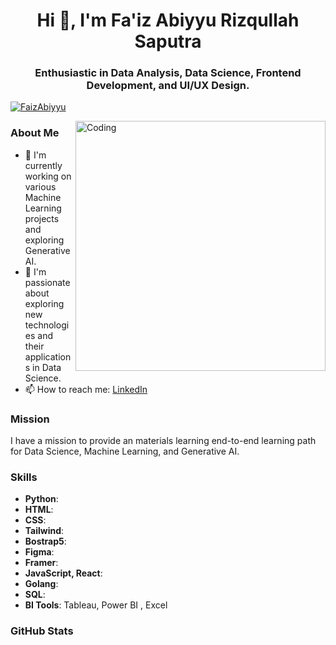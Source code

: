 <h1 align="center">Hi 👋, I'm Fa'iz Abiyyu Rizqullah Saputra</h1>
<h3 align="center">Enthusiastic in Data Analysis, Data Science, Frontend Development, and UI/UX Design.</h3>
<!-- <p align="left"> <img src="https://komarev.com/ghpvc/?username=bayuzen19&label=Profile%20views&color=0e75b6&style=flat" alt="bayuzen19" /> </p> -->
<p align="left"> <a href="https://github.com/ryo-ma/github-profile-trophy"><img src="https://github-profile-trophy.vercel.app/?username=FaizAbiyyu" alt="FaizAbiyyu" /></a> </p>

<img align="right" alt="Coding" width="400" src="https://assets-global.website-files.com/5c19100c2b50073e6ee69da1/60d35967a853a1b14851703b_All%20the%20data%20(1).gif" />

### About Me

- 🔭 I'm currently working on various Machine Learning projects and exploring Generative AI.
- 🌱 I'm passionate about exploring new technologies and their applications in Data Science.
- 📫 How to reach me: [LinkedIn](https://www.linkedin.com/in/faiz-abiyyu-rizqullah-saputra-2a81a01b5/)

### Mission

I have a mission to provide an materials learning end-to-end learning path for Data Science, Machine Learning, and Generative AI.

### Skills

- **Python**: 
- **HTML**: 
- **CSS**: 
- **Tailwind**: 
- **Bostrap5**: 
- **Figma**: 
- **Framer**: 
- **JavaScript, React**: 
- **Golang**: 
- **SQL**: 
- **BI Tools**: Tableau, Power BI , Excel

### GitHub Stats

